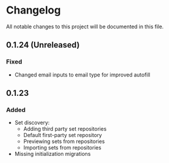 # Changelog
All notable changes to this project will be documented in this file.

## 0.1.24 (Unreleased)
### Fixed
- Changed email inputs to email type for improved autofill

## 0.1.23
### Added
- Set discovery:
    - Adding third party set repositories
    - Default first-party set repository
    - Previewing sets from repositories
    - Importing sets from repositories
- Missing initialization migrations  
